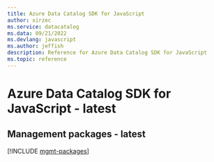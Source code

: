 ```yaml
---
title: Azure Data Catalog SDK for JavaScript
author: xirzec
ms.service: datacatalog
ms.data: 09/21/2022
ms.devlang: javascript
ms.author: jeffish
description: Reference for Azure Data Catalog SDK for JavaScript
ms.topic: reference
---
```

# Azure Data Catalog SDK for JavaScript - latest

## Management packages - latest
[!INCLUDE [mgmt-packages](data-catalog-mgmt-index.md)]